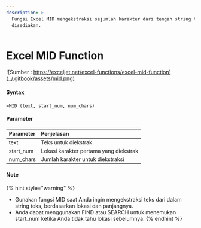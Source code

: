 ```yaml
---
description: >-
  Fungsi Excel MID mengekstraksi sejumlah karakter dari tengah string teks yang
  disediakan.
---
```


# Excel MID Function

![Sumber : https://exceljet.net/excel-functions/excel-mid-function](../.gitbook/assets/mid.png)



#### Syntax

```text
=MID (text, start_num, num_chars)
```

#### Parameter 

| **Parameter** | **Penjelasan** |
| :--- | :--- |
| text | Teks untuk diekstrak |
| start\_num | Lokasi karakter pertama yang diekstrak |
| num\_chars | Jumlah karakter untuk diekstraksi |

#### Note

{% hint style="warning" %}
* Gunakan fungsi MID saat Anda ingin mengekstraksi teks dari dalam string teks, berdasarkan lokasi dan panjangnya.
* Anda dapat menggunakan FIND atau SEARCH untuk menemukan start\_num ketika Anda tidak tahu lokasi sebelumnya.
{% endhint %}

